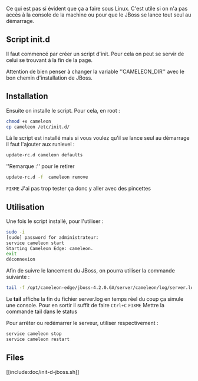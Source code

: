 Ce qui est pas si évident que ça a faire sous Linux. C'est utile si on n'a pas accès à la console de la 
machine ou pour que le JBoss se lance tout seul au démarrage.

## Script init.d
Il faut commencé par créer un script d'init. Pour cela on peut se servir de celui se trouvant à la fin de la page.

Attention de bien penser à changer la variable ''CAMELEON_DIR'' avec le bon chemin d'installation de JBoss.

## Installation
Ensuite on installe le script. Pour cela, en root :

``` sh
chmod +x cameleon
cp cameleon /etc/init.d/
```

Là le script est installé mais si vous voulez qu'il se lance seul au démarrage il faut l'ajouter aux runlevel :

``` sh
update-rc.d cameleon defaults
```

''Remarque :'' pour le retirer 

``` sh
update-rc.d -f  cameleon remove
```

`FIXME` J'ai pas trop tester ça donc y aller avec des pincettes

## Utilisation
Une fois le script installé, pour l'utiliser :

``` sh
sudo -i
[sudo] password for administrateur: 
service cameleon start
Starting Cameleon Edge: cameleon.
exit
déconnexion
```

Afin de suivre le lancement du JBoss, on pourra utiliser la commande suivante :

``` sh
tail -f /opt/cameleon-edge/jboss-4.2.0.GA/server/cameleon/log/server.log
```

Le **tail** affiche la fin du fichier server.log en temps réel du coup ça simule une console.
Pour en sortir il suffit de faire `Ctrl+C`
`FIXME` Mettre la commande tail dans le status

Pour arrêter ou redémarrer le serveur, utiliser respectivement :

``` sh
service cameleon stop
service cameleon restart
```

## Files
[[include:doc/init-d-jboss.sh]]

<!-- --- tags: linux, server, jboss -->

